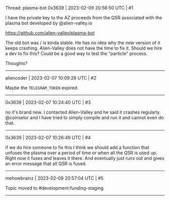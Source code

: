 Thread: plasma-bot
0x3639 | 2023-02-09 20:56:50 UTC | #1

I have the private key to the AZ proceeds from the QSR associated with the plasma bot developed by @alien-valley.io 

https://github.com/alien-valley/plasma-bot

The old bot was / is kinda stable.  He has no idea why the new version of it keeps crashing.  Alien-Valley does not have the time to fix it.  Should we hire a dev to fix this?  Could be a good way to test the "particle" process.  

Thoughts?

-------------------------

aliencoder | 2023-02-07 10:09:28 UTC | #2

Maybe the `TELEGRAM_TOKEN` expired.

-------------------------

0x3639 | 2023-02-07 10:24:40 UTC | #3

no it's brand new.  I contacted Alien-Valley and he said it crashes regularly.  @coinselor and I have tried to simply compile and run it and cannot even do that.

-------------------------

0x3639 | 2023-02-07 10:26:49 UTC | #4

if we do hire someone to fix this I think we should add a function that unfuses the plasma over a period of time or when all the QSR is used up.  Right now it fuses and leaves it there.  And eventually just runs out and gives an error message that all QSR is fused.

-------------------------

mehowbrainz | 2023-02-09 20:57:04 UTC | #5

Topic moved to #development:funding-staging

-------------------------

